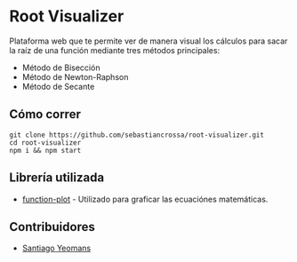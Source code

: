 # Root Visualizer

Plataforma web que te permite ver de manera visual los cálculos para sacar la raíz de una función mediante tres métodos principales:

- Método de Bisección
- Método de Newton-Raphson
- Método de Secante

## Cómo correr

```
git clone https://github.com/sebastiancrossa/root-visualizer.git
cd root-visualizer
npm i && npm start
```

## Librería utilizada

* [function-plot](https://github.com/mauriciopoppe/function-plot) - Utilizado para graficar las ecuaciónes matemáticas.

## Contribuidores

* [Santiago Yeomans](https://github.com/SYM1000)
